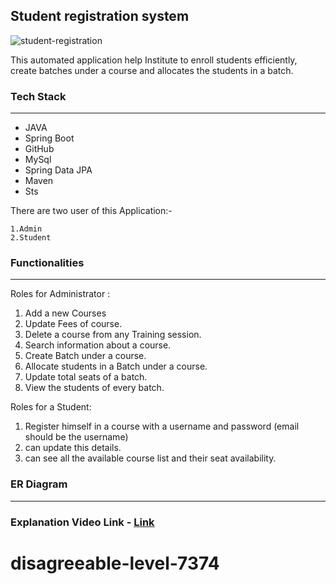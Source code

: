 ##  Student registration system

![student-registration](https://user-images.githubusercontent.com/108000350/229403789-e530f384-dfed-4042-b501-92da5890d487.png)


This automated application help Institute to enroll students efficiently,
create batches under a course and allocates the students  in a batch. 




### Tech Stack

------------

- JAVA
- Spring Boot
- GitHub
- MySql
- Spring Data JPA
- Maven
- Sts

There are two user of this Application:-

    1.Admin
    2.Student

### Functionalities

------------
Roles for Administrator :

   1. Add a new Courses
   2. Update Fees of course.
   3. Delete  a course from any Training session.
   4. Search information about a course.
   5. Create Batch under a course.
   6. Allocate students in a Batch under a course.
   7. Update total seats of a batch.
   8. View the students of every batch. 

Roles for a Student:
   1. Register himself in a course with a username and password (email should be the username)
   2. can update this details.
   3. can see all the available course list and their seat availability.

### ER Diagram
------------



### Explanation Video Link -  [Link]()

# disagreeable-level-7374
